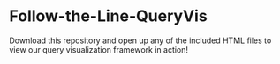 # Follow-the-Line-QueryVis

Download this repository and open up any of the included HTML files to view our query visualization framework in action!
